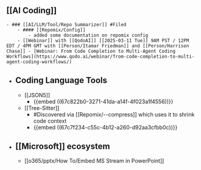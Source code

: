 ## [[AI Coding]]
	- ### [[AI/LLM/Tool/Repo Summarizer]] #Filed
		- #### [[Repomix/Config]]
			- added some documentation on repomix config
		- [[Webinar]] with [[QodoAI]] [[2025-03-11 Tue]] 9AM PST / 12PM EDT / 4PM GMT with [[Person/Itamar Friedman]] and [[Person/Harrison Chase]] - [Webinar: From Code Completion to Multi-Agent Coding Workflows](https://www.qodo.ai/webinar/from-code-completion-to-multi-agent-coding-workflows/)
- ## Coding Language Tools
	- [[JSON5]]
		- {{embed ((67c822b0-3271-41da-a14f-4f023a1f4556))}}
	- [[Tree-Sitter]]
		- #Discovered via [[Repomix/--compress]] which uses it to shrink code context
		- {{embed ((67c7f234-c55c-4b12-a260-d92aa3cfbb0c))}}
- ## [[Microsoft]] ecosystem
	- [[o365/pptx/How To/Embed MS Stream in PowerPoint]]